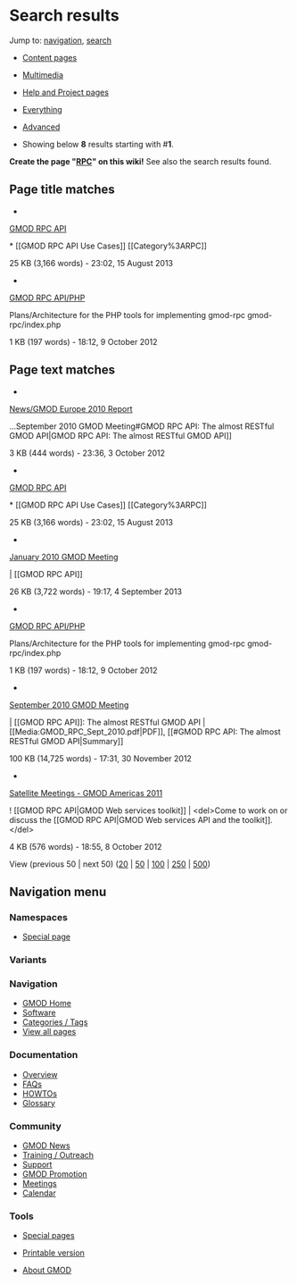 



<span id="top"></span>




# <span dir="auto">Search results</span>



Jump to: [navigation](#mw-navigation), [search](#p-search)




- [Content
  pages](/mediawiki/index.php?title=Special:Search&search=RPC&fulltext=Search&profile=default "Search in (Main)")
- [Multimedia](/mediawiki/index.php?title=Special:Search&search=RPC&fulltext=Search&profile=images "Search for files")
- [Help and Project
  pages](/mediawiki/index.php?title=Special:Search&search=RPC&fulltext=Search&profile=help "Search in GMOD, Help")
- [Everything](/mediawiki/index.php?title=Special:Search&search=RPC&fulltext=Search&profile=all "Search all of content (including talk pages)")
- [Advanced](/mediawiki/index.php?title=Special:Search&search=RPC&fulltext=Search&profile=advanced "Search in custom namespaces")


- Showing below **8** results starting with \#**1**.



**Create the page
"<a href="/mediawiki/index.php?title=RPC&amp;action=edit&amp;redlink=1"
class="new" title="RPC (page does not exist)">RPC</a>" on this wiki!**
See also the search results found.

## <span id="Page_title_matches" class="mw-headline">Page title matches</span>

- 

  [GMOD RPC API](/wiki/GMOD_RPC_API "GMOD RPC API")

  

  

  \* \[\[GMOD <span class="searchmatch">RPC</span> API Use Cases\]\]
  \[\[Category%3A<span class="searchmatch">RPC</span>\]\]

  

  

  25 KB (3,166 words) - 23:02, 15 August 2013

  

- 

  [GMOD RPC API/PHP](/wiki/GMOD_RPC_API/PHP "GMOD RPC API/PHP")

  

  

  Plans/Architecture for the PHP tools for implementing
  gmod-<span class="searchmatch">rpc</span>
  gmod-<span class="searchmatch">rpc</span>/index.php

  

  

  1 KB (197 words) - 18:12, 9 October 2012

  

## <span id="Page_text_matches" class="mw-headline">Page text matches</span>

- 

  [News/GMOD Europe 2010
  Report](/wiki/News/GMOD_Europe_2010_Report "News/GMOD Europe 2010 Report")

  

  

  ...September 2010 GMOD Meeting#GMOD
  <span class="searchmatch">RPC</span> API: The almost RESTful GMOD
  API\|GMOD <span class="searchmatch">RPC</span> API: The almost RESTful
  GMOD API\]\]

  

  

  3 KB (444 words) - 23:36, 3 October 2012

  

- 

  [GMOD RPC API](/wiki/GMOD_RPC_API "GMOD RPC API")

  

  

  \* \[\[GMOD <span class="searchmatch">RPC</span> API Use Cases\]\]
  \[\[Category%3A<span class="searchmatch">RPC</span>\]\]

  

  

  25 KB (3,166 words) - 23:02, 15 August 2013

  

- 

  [January 2010 GMOD
  Meeting](/wiki/January_2010_GMOD_Meeting "January 2010 GMOD Meeting")

  

  

  \| \[\[GMOD <span class="searchmatch">RPC</span> API\]\]

  

  

  26 KB (3,722 words) - 19:17, 4 September 2013

  

- 

  [GMOD RPC API/PHP](/wiki/GMOD_RPC_API/PHP "GMOD RPC API/PHP")

  

  

  Plans/Architecture for the PHP tools for implementing
  gmod-<span class="searchmatch">rpc</span>
  gmod-<span class="searchmatch">rpc</span>/index.php

  

  

  1 KB (197 words) - 18:12, 9 October 2012

  

- 

  [September 2010 GMOD
  Meeting](/wiki/September_2010_GMOD_Meeting "September 2010 GMOD Meeting")

  

  

  \| \[\[GMOD <span class="searchmatch">RPC</span> API\]\]: The almost
  RESTful GMOD API \| \[\[Media:GMOD_RPC_Sept_2010.pdf\|PDF\]\],
  \[\[#GMOD <span class="searchmatch">RPC</span> API: The almost RESTful
  GMOD API\|Summary\]\]

  

  

  100 KB (14,725 words) - 17:31, 30 November 2012

  

- 

  [Satellite Meetings - GMOD Americas
  2011](/wiki/Satellite_Meetings_-_GMOD_Americas_2011 "Satellite Meetings - GMOD Americas 2011")

  

  

  ! \[\[GMOD <span class="searchmatch">RPC</span> API\|GMOD Web services
  toolkit\]\] \| \<del\>Come to work on or discuss the \[\[GMOD
  <span class="searchmatch">RPC</span> API\|GMOD Web services API and
  the toolkit\]\].\</del\>

  

  

  4 KB (576 words) - 18:55, 8 October 2012

  



View (previous 50 \| next 50) (<a
href="/mediawiki/index.php?title=Special:Search&amp;limit=20&amp;offset=0&amp;profile=default&amp;search=RPC"
class="mw-numlink" title="Show 20 results per page">20</a> \| <a
href="/mediawiki/index.php?title=Special:Search&amp;limit=50&amp;offset=0&amp;profile=default&amp;search=RPC"
class="mw-numlink" title="Show 50 results per page">50</a> \| <a
href="/mediawiki/index.php?title=Special:Search&amp;limit=100&amp;offset=0&amp;profile=default&amp;search=RPC"
class="mw-numlink" title="Show 100 results per page">100</a> \| <a
href="/mediawiki/index.php?title=Special:Search&amp;limit=250&amp;offset=0&amp;profile=default&amp;search=RPC"
class="mw-numlink" title="Show 250 results per page">250</a> \| <a
href="/mediawiki/index.php?title=Special:Search&amp;limit=500&amp;offset=0&amp;profile=default&amp;search=RPC"
class="mw-numlink" title="Show 500 results per page">500</a>)








## Navigation menu



### Namespaces

- <span id="ca-nstab-special">[Special
  page](/wiki/Special%3ASearch/RPC "This is a special page, you cannot edit the page itself")</span>


### 

### Variants[](#)









<a href="/wiki/Main_Page"
style="background-image: url(http://gmod.org/images/GMOD-cogs.png);"
title="Visit the main page"></a>


### Navigation



- <span id="n-GMOD-Home">[GMOD Home](/wiki/Main_Page)</span>
- <span id="n-Software">[Software](/wiki/GMOD_Components)</span>
- <span id="n-Categories-.2F-Tags">[Categories /
  Tags](/wiki/Categories)</span>
- <span id="n-View-all-pages">[View all
  pages](/wiki/Special:AllPages)</span>




### Documentation



- <span id="n-Overview">[Overview](/wiki/Overview)</span>
- <span id="n-FAQs">[FAQs](/wiki/Category%3AFAQ)</span>
- <span id="n-HOWTOs">[HOWTOs](/wiki/Category%3AHOWTO)</span>
- <span id="n-Glossary">[Glossary](/wiki/Glossary)</span>




### Community



- <span id="n-GMOD-News">[GMOD News](/wiki/GMOD_News)</span>
- <span id="n-Training-.2F-Outreach">[Training /
  Outreach](/wiki/Training_and_Outreach)</span>
- <span id="n-Support">[Support](/wiki/Support)</span>
- <span id="n-GMOD-Promotion">[GMOD
  Promotion](/wiki/GMOD_Promotion)</span>
- <span id="n-Meetings">[Meetings](/wiki/Meetings)</span>
- <span id="n-Calendar">[Calendar](/wiki/Calendar)</span>




### Tools



- <span id="t-specialpages"><a href="/wiki/Special%3ASpecialPages" accesskey="q"
  title="A list of all special pages [q]">Special pages</a></span>
- <span id="t-print"><a
  href="/mediawiki/index.php?title=Special%3ASearch/RPC&amp;printable=yes"
  rel="alternate" accesskey="p"
  title="Printable version of this page [p]">Printable version</a></span>





- <span id="footer-places-about">[About
  GMOD](/wiki/GMOD%3AAbout "GMOD%3AAbout")</span>

<!-- -->




